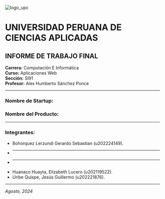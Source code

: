 ![logo_upc](https://github.com/user-attachments/assets/cf8e0f8c-00af-401d-b925-9f9112f238cc)
      
# UNIVERSIDAD PERUANA DE CIENCIAS APLICADAS

## INFORME DE TRABAJO FINAL

**Carrera:** Computación E Informática  
**Curso:** Aplicaciones Web  
**Sección:** SI91  
**Profesor:** Alex Humberto Sánchez Ponce

---

### Nombre de Startup:

### Nombre del Producto:

---

### Integrantes:

- Bohorquez Lerzundi Gerardo Sebastian (u202224149).
- ___
- ___
- Huanaco Huayta, Elizabeth Lucero (u202119522).
- Uribe Quispe, Jesús Guillermo (u202221876).

---

_Agosto, 2024_

